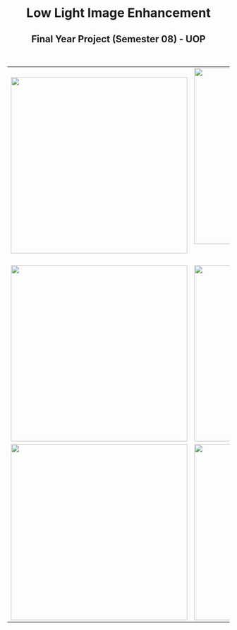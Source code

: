 <p align="center">

  <h1 align="center">Low Light Image Enhancement</h3>

  <h2 align="center">
    Final Year Project (Semester 08) - UOP
  </h2>
</p>

</br>

<table align="center">
  <tr align="center">
    <td WIDTH = 400>
      <img src=sample_results/gif_files/Video3.gif width="400">
    </td>
    <td  WIDTH = 400>
      <img src=sample_results/gif_files/Video3.gif width="400">
     
    </td>
  </tr>
  <tr align="center">
    <td>
      <img src=sample_results/gif_files/Video4.gif width="400">
    </td>
    <td>
      <img src=sample_results/gif_files/Enhance Video4.gif width="400">
    </td>
  </tr>
  <tr align="center">
    <td>
      <img src=sample_results/gif_files/Video5.gif width="400">
    </td>
    <td>
      <img src=sample_results/gif_files/Enhance Video5.gif width="400">
    </td>
  </tr>

  


  
</table>
